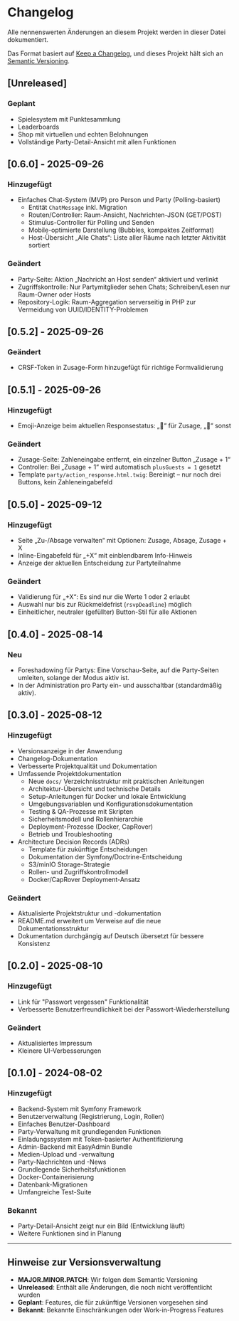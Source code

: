 # Changelog
Alle nennenswerten Änderungen an diesem Projekt werden in dieser Datei dokumentiert.

Das Format basiert auf [Keep a Changelog](https://keepachangelog.com/de/1.1.0/),
und dieses Projekt hält sich an [Semantic Versioning](https://semver.org/lang/de/spec/v2.0.0.html).

## [Unreleased]

### Geplant
- Spielesystem mit Punktesammlung
- Leaderboards
- Shop mit virtuellen und echten Belohnungen
- Vollständige Party-Detail-Ansicht mit allen Funktionen

## [0.6.0] - 2025-09-26

### Hinzugefügt
- Einfaches Chat-System (MVP) pro Person und Party (Polling-basiert)
  - Entität `ChatMessage` inkl. Migration
  - Routen/Controller: Raum-Ansicht, Nachrichten-JSON (GET/POST)
  - Stimulus-Controller für Polling und Senden
  - Mobile-optimierte Darstellung (Bubbles, kompaktes Zeitformat)
  - Host-Übersicht „Alle Chats“: Liste aller Räume nach letzter Aktivität sortiert

### Geändert
- Party-Seite: Aktion „Nachricht an Host senden“ aktiviert und verlinkt
- Zugriffskontrolle: Nur Partymitglieder sehen Chats; Schreiben/Lesen nur Raum-Owner oder Hosts
- Repository-Logik: Raum-Aggregation serverseitig in PHP zur Vermeidung von UUID/IDENTITY-Problemen

## [0.5.2] - 2025-09-26

### Geändert
- CRSF-Token in Zusage-Form hinzugefügt für richtige Formvalidierung

## [0.5.1] - 2025-09-26

### Hinzugefügt
- Emoji-Anzeige beim aktuellen Responsestatus: „🙂“ für Zusage, „🙁“ sonst

### Geändert
- Zusage-Seite: Zahleneingabe entfernt, ein einzelner Button „Zusage + 1“
- Controller: Bei „Zusage + 1“ wird automatisch `plusGuests = 1` gesetzt
- Template `party/action_response.html.twig`: Bereinigt – nur noch drei Buttons, kein Zahleneingabefeld

## [0.5.0] - 2025-09-12

### Hinzugefügt
- Seite „Zu-/Absage verwalten“ mit Optionen: Zusage, Absage, Zusage + X
- Inline-Eingabefeld für „+X“ mit einblendbarem Info-Hinweis
- Anzeige der aktuellen Entscheidung zur Partyteilnahme

### Geändert
- Validierung für „+X“: Es sind nur die Werte 1 oder 2 erlaubt
- Auswahl nur bis zur Rückmeldefrist (`rsvpDeadline`) möglich
- Einheitlicher, neutraler (gefüllter) Button-Stil für alle Aktionen

## [0.4.0] - 2025-08-14

### Neu
- Foreshadowing für Partys: Eine Vorschau-Seite, auf die Party-Seiten umleiten, solange der Modus aktiv ist.
- In der Administration pro Party ein- und ausschaltbar (standardmäßig aktiv).

## [0.3.0] - 2025-08-12

### Hinzugefügt
- Versionsanzeige in der Anwendung
- Changelog-Dokumentation
- Verbesserte Projektqualität und Dokumentation
- Umfassende Projektdokumentation
  - Neue `docs/` Verzeichnisstruktur mit praktischen Anleitungen
  - Architektur-Übersicht und technische Details
  - Setup-Anleitungen für Docker und lokale Entwicklung
  - Umgebungsvariablen und Konfigurationsdokumentation
  - Testing & QA-Prozesse mit Skripten
  - Sicherheitsmodell und Rollenhierarchie
  - Deployment-Prozesse (Docker, CapRover)
  - Betrieb und Troubleshooting
- Architecture Decision Records (ADRs)
  - Template für zukünftige Entscheidungen
  - Dokumentation der Symfony/Doctrine-Entscheidung
  - S3/minIO Storage-Strategie
  - Rollen- und Zugriffskontrollmodell
  - Docker/CapRover Deployment-Ansatz

### Geändert
- Aktualisierte Projektstruktur und -dokumentation
- README.md erweitert um Verweise auf die neue Dokumentationsstruktur
- Dokumentation durchgängig auf Deutsch übersetzt für bessere Konsistenz

## [0.2.0] - 2025-08-10

### Hinzugefügt
- Link für "Passwort vergessen" Funktionalität
- Verbesserte Benutzerfreundlichkeit bei der Passwort-Wiederherstellung

### Geändert
- Aktualisiertes Impressum
- Kleinere UI-Verbesserungen

## [0.1.0] - 2024-08-02

### Hinzugefügt
- Backend-System mit Symfony Framework
- Benutzerverwaltung (Registrierung, Login, Rollen)
- Einfaches Benutzer-Dashboard
- Party-Verwaltung mit grundlegenden Funktionen
- Einladungssystem mit Token-basierter Authentifizierung
- Admin-Backend mit EasyAdmin Bundle
- Medien-Upload und -verwaltung
- Party-Nachrichten und -News
- Grundlegende Sicherheitsfunktionen
- Docker-Containerisierung
- Datenbank-Migrationen
- Umfangreiche Test-Suite

### Bekannt
- Party-Detail-Ansicht zeigt nur ein Bild (Entwicklung läuft)
- Weitere Funktionen sind in Planung

---

## Hinweise zur Versionsverwaltung

- **MAJOR.MINOR.PATCH**: Wir folgen dem Semantic Versioning
- **Unreleased**: Enthält alle Änderungen, die noch nicht veröffentlicht wurden
- **Geplant**: Features, die für zukünftige Versionen vorgesehen sind
- **Bekannt**: Bekannte Einschränkungen oder Work-in-Progress Features
